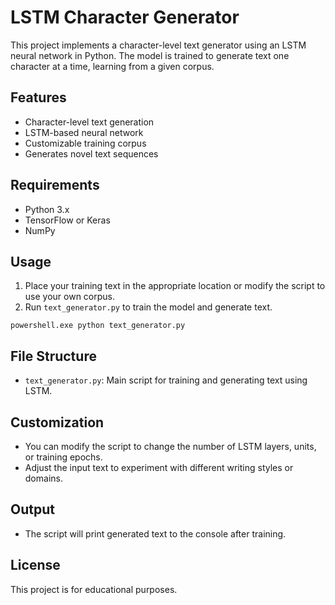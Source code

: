 # LSTM Character Generator

This project implements a character-level text generator using an LSTM neural network in Python. The model is trained to generate text one character at a time, learning from a given corpus.

## Features

- Character-level text generation
- LSTM-based neural network
- Customizable training corpus
- Generates novel text sequences

## Requirements

- Python 3.x
- TensorFlow or Keras
- NumPy

## Usage

1. Place your training text in the appropriate location or modify the script to use your own corpus.
2. Run `text_generator.py` to train the model and generate text.

```
powershell.exe python text_generator.py
```

## File Structure

- `text_generator.py`: Main script for training and generating text using LSTM.

## Customization

- You can modify the script to change the number of LSTM layers, units, or training epochs.
- Adjust the input text to experiment with different writing styles or domains.

## Output

- The script will print generated text to the console after training.

## License

This project is for educational purposes.
